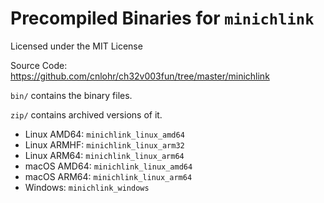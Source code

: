 # Precompiled Binaries for `minichlink`

Licensed under the MIT License

Source Code: https://github.com/cnlohr/ch32v003fun/tree/master/minichlink

`bin/` contains the binary files.

`zip/` contains archived versions of it.

* Linux AMD64: `minichlink_linux_amd64`
* Linux ARMHF: `minichlink_linux_arm32`
* Linux ARM64: `minichlink_linux_arm64`
* macOS AMD64: `minichlink_linux_amd64`
* macOS ARM64: `minichlink_linux_arm64`
* Windows: `minichlink_windows`